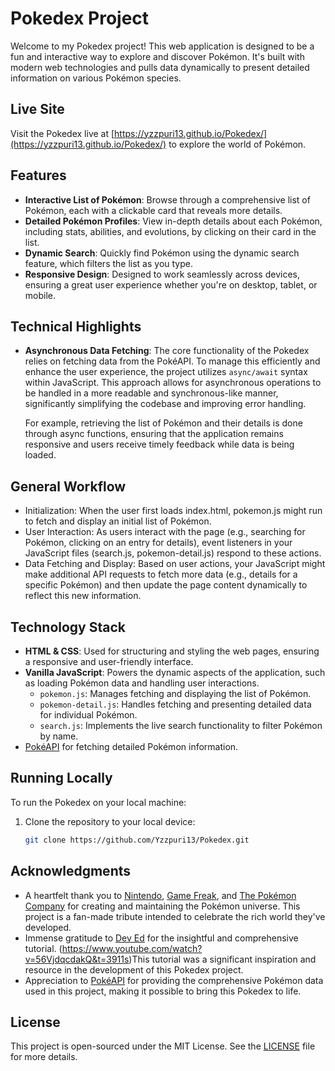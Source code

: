 # Pokedex Project

Welcome to my Pokedex project! This web application is designed to be a fun and interactive way to explore and discover Pokémon. It's built with modern web technologies and pulls data dynamically to present detailed information on various Pokémon species.

## Live Site

Visit the Pokedex live at [https://yzzpuri13.github.io/Pokedex/](https://yzzpuri13.github.io/Pokedex/) to explore the world of Pokémon.

## Features

- **Interactive List of Pokémon**: Browse through a comprehensive list of Pokémon, each with a clickable card that reveals more details.
- **Detailed Pokémon Profiles**: View in-depth details about each Pokémon, including stats, abilities, and evolutions, by clicking on their card in the list.
- **Dynamic Search**: Quickly find Pokémon using the dynamic search feature, which filters the list as you type.
- **Responsive Design**: Designed to work seamlessly across devices, ensuring a great user experience whether you're on desktop, tablet, or mobile.

## Technical Highlights

- **Asynchronous Data Fetching**: The core functionality of the Pokedex relies on fetching data from the PokéAPI. To manage this efficiently and enhance the user experience, the project utilizes `async/await` syntax within JavaScript. This approach allows for asynchronous operations to be handled in a more readable and synchronous-like manner, significantly simplifying the codebase and improving error handling.

    For example, retrieving the list of Pokémon and their details is done through async functions, ensuring that the application remains responsive and users receive timely feedback while data is being loaded.


## General Workflow
- Initialization: When the user first loads index.html, pokemon.js might run to fetch and display an initial list of Pokémon.
- User Interaction: As users interact with the page (e.g., searching for Pokémon, clicking on an entry for details), event listeners in your JavaScript files (search.js, pokemon-detail.js) respond to these actions.
- Data Fetching and Display: Based on user actions, your JavaScript might make additional API requests to fetch more data (e.g., details for a specific Pokémon) and then update the page content dynamically to reflect this new information.

## Technology Stack

- **HTML & CSS**: Used for structuring and styling the web pages, ensuring a responsive and user-friendly interface.
- **Vanilla JavaScript**: Powers the dynamic aspects of the application, such as loading Pokémon data and handling user interactions.
  - `pokemon.js`: Manages fetching and displaying the list of Pokémon.
  - `pokemon-detail.js`: Handles fetching and presenting detailed data for individual Pokémon.
  - `search.js`: Implements the live search functionality to filter Pokémon by name.
- [PokéAPI](https://pokeapi.co/) for fetching detailed Pokémon information.  

## Running Locally

To run the Pokedex on your local machine:

1. Clone the repository to your local device:
   ```sh
   git clone https://github.com/Yzzpuri13/Pokedex.git

   
## Acknowledgments

- A heartfelt thank you to [Nintendo](https://www.nintendo.com/), [Game Freak](https://www.gamefreak.co.jp/), and [The Pokémon Company](https://www.pokemon.co.jp/) for creating and maintaining the Pokémon universe. This project is a fan-made tribute intended to celebrate the rich world they've developed.
- Immense gratitude to [Dev Ed](https://www.youtube.com/channel/UClb90NQQcskPUGDIXsQEz5Q) for the insightful and comprehensive tutorial. (https://www.youtube.com/watch?v=56VjdqcdakQ&t=3911s)This tutorial was a significant inspiration and resource in the development of this Pokedex project.
- Appreciation to [PokéAPI](https://pokeapi.co/) for providing the comprehensive Pokémon data used in this project, making it possible to bring this Pokedex to life.

## License

This project is open-sourced under the MIT License. See the [LICENSE](LICENSE.md) file for more details.
